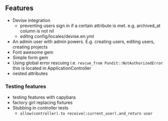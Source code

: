 ## Features
* Devise integration
  * preventing users sign in if a certain attribute is met. e.g. archived_at column is not nil
  * editng config/locales/devise.en.yml
* An admin user with admin powers. E.g. creating users, editing users, creating projects
* Font awesome gem
* Simple form gem  
* Using global error rescuing i.e. `rescue_from Pundit::NotAuthorizedError` this is located in ApplicationController
* nested attributes

### Testing features
* testing features with capybara
* factory girl replacing fixtures
* Stubbing in controller tests
  * `allow(controller).to receive(:current_user).and_return user`
